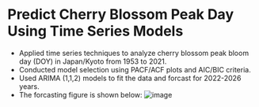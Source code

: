 # Predict Cherry Blossom Peak Day Using Time Series Models
* Applied time series techniques to analyze cherry blossom peak bloom day (DOY) in Japan/Kyoto from 1953 to 2021.
* Conducted model selection using PACF/ACF plots and AIC/BIC criteria.
* Used ARIMA (1,1,2) models to fit the data and forcast for 2022-2026 years.
* The forcasting figure is shown below:
![image](https://github.com/shuangyanwu/Time_Series_Cherry_blossom_peak_day/assets/112211152/ef4f1aeb-c6ac-46b7-9d8c-dd0b7c6383c6)

